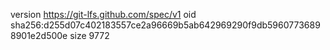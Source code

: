 version https://git-lfs.github.com/spec/v1
oid sha256:d255d07c402183557ce2a96669b5ab642969290f9db59607736898901e2d500e
size 9772
